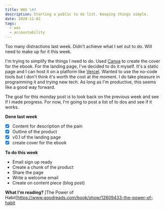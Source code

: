 ```yaml
---
title: WAS \#3
description: Starting a public to do list. Keeping things simple.
date: 2020-11-02
tags:
  - was
  - accountability
---
```

Too many distractions last week. Didn't achieve what I set out to do. Will need to make up for it this week. 

I'm trying to simplify the things I need to do. Used [Canva](https://www.canva.com) to create the cover for the ebook. For the landing page, I've decided to do it myself. It's a static page and I can host it on a platform like [Vercel](https://vercel.com/). Wanted to use the no-code tools but I don't think it's worth the cost at the moment. I do take pleasure in programming it and trying new tech. As long as I'm productive, this seems like a good way forward.

The goal for this monday post is to look back on the previous week and see if I made progress. For now, I'm going to post a list of to dos and see if it works.

**Done last week**
- [x] Content for description of the pain
- [x] Outline of the product
- [x] v0.1 of the landing page 
- [x] create cover for the ebook

**To do this week**
- Email sign up ready
- Create a chunk of the product
- Share the page
- Write a welcome email
- Create on content piece (blog post)

**What I'm reading?**
[The Power of Habit]https://www.goodreads.com/book/show/12609433-the-power-of-habit